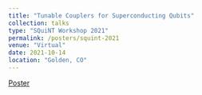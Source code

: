 ```yaml
---
title: "Tunable Couplers for Superconducting Qubits"
collection: talks
type: "SQuiNT Workshop 2021"
permalink: /posters/squint-2021
venue: "Virtual"
date: 2021-10-14
location: "Golden, CO"
---
```


[Poster](https://nmaterise.github.io/files/squint_poster_2021.pdf)
